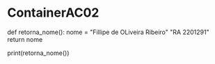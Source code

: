 # ContainerAC02
def retorna_nome():
    nome = "Fillipe de OLiveira Ribeiro" "RA 2201291"
    return nome

print(retorna_nome())
